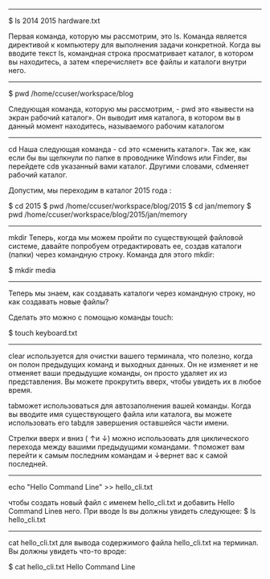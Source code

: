 ***********************************************************************
$ ls
2014  2015  hardware.txt

Первая команда, которую мы рассмотрим, это ls. Команда является директивой к компьютеру для выполнения задачи конкретной. Когда вы вводите текст ls, командная строка просматривает каталог, в котором вы находитесь, а затем «перечисляет» все файлы и каталоги внутри него.

************************************************************************
$ pwd
/home/ccuser/workspace/blog

Следующая команда, которую мы рассмотрим, - pwd это «вывести на экран рабочий каталог». Он выводит имя каталога, в котором вы в данный момент находитесь, называемого рабочим каталогом 

************************************************************************
cd 
Наша следующая команда - cd это «сменить каталог». Так же, как если бы вы щелкнули по папке в проводнике Windows или Finder, вы перейдете cdв указанный вами каталог. Другими словами, cdменяет рабочий каталог.

Допустим, мы переходим в каталог 2015 года :

$ cd 2015
$ pwd
/home/ccuser/workspace/blog/2015
$ cd jan/memory
$ pwd
/home/ccuser/workspace/blog/2015/jan/memory

************************************************************************
mkdir
Теперь, когда мы можем пройти по существующей файловой системе, давайте попробуем отредактировать ее, создав каталоги (папки) через командную строку. Команда для этого mkdir:

$ mkdir media

************************************************************************
Теперь мы знаем, как создавать каталоги через командную строку, но как создавать новые файлы?

Сделать это можно с помощью команды touch:

$ touch keyboard.txt

************************************************************************

clear используется для очистки вашего терминала, что полезно, когда он полон предыдущих команд и выходных данных. Он не изменяет и не отменяет ваши предыдущие команды, он просто удаляет их из представления. Вы можете прокрутить вверх, чтобы увидеть их в любое время.

tabможет использоваться для автозаполнения вашей команды. Когда вы вводите имя существующего файла или каталога, вы можете использовать его tabдля завершения оставшейся части имени.

Стрелки вверх и вниз ( ↑и ↓) можно использовать для циклического перехода между вашими предыдущими командами. ↑поможет вам перейти к самым последним командам и ↓вернет вас к самой последней.

************************************************************************
echo "Hello Command Line" >> hello_cli.txt

чтобы создать новый файл с именем hello_cli.txt и добавить Hello Command Lineв него. При вводе ls вы должны увидеть следующее:
$ ls
hello_cli.txt

************************************************************************

cat hello_cli.txt
для вывода содержимого файла hello_cli.txt на терминал. Вы должны увидеть что-то вроде:

$ cat hello_cli.txt
Hello Command Line